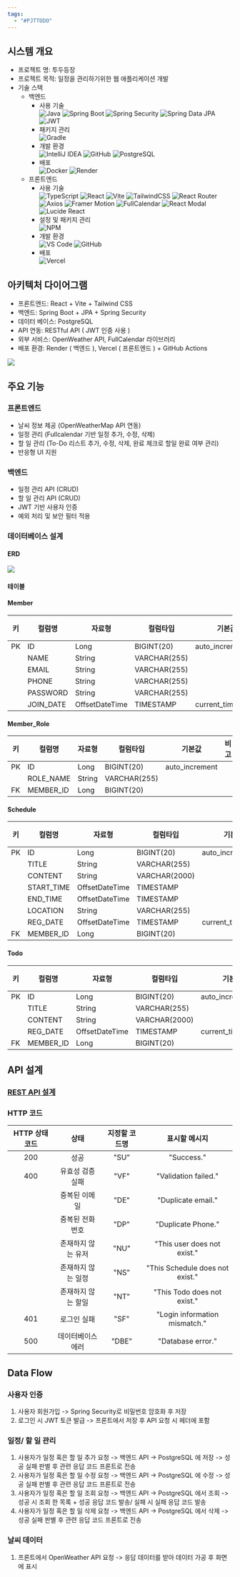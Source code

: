 ```yaml
---
tags:
  - "#PJTTODO"
---
```


## 시스템 개요

- 프로젝트 명: 투두등장 
- 프로젝트 목적: 일정을 관리하기위한 웹 애플리케이션 개발
- 기술 스택
	- 백엔드
		- 사용 기술<br> ![Java](https://img.shields.io/badge/Java-007396?style=for-the-badge&logo=openjdk&logoColor=white) ![Spring Boot](https://img.shields.io/badge/Spring_Boot-6DB33F?style=for-the-badge&logo=springboot&logoColor=white) ![Spring Security](https://img.shields.io/badge/Spring_Security-6DB33F?style=for-the-badge&logo=springsecurity&logoColor=white) ![Spring Data JPA](https://img.shields.io/badge/Spring_Data_JPA-6DB33F?style=for-the-badge&logo=spring&logoColor=white) ![JWT](https://img.shields.io/badge/JWT-000000?style=for-the-badge&logo=jsonwebtokens&logoColor=white)
		- 패키지 관리<br>![Gradle](https://img.shields.io/badge/Gradle-02303A?style=for-the-badge&logo=gradle&logoColor=white)
		- 개발 환경 <br>![IntelliJ IDEA](https://img.shields.io/badge/IntelliJ_IDEA-000000?style=for-the-badge&logo=intellijidea&logoColor=white) ![GitHub](https://img.shields.io/badge/GitHub-181717?style=for-the-badge&logo=github&logoColor=white) ![PostgreSQL](https://img.shields.io/badge/PostgreSQL-336791?style=for-the-badge&logo=postgresql&logoColor=white) 
		- 배포 <br> ![Docker](https://img.shields.io/badge/Docker-2496ED?style=for-the-badge&logo=docker&logoColor=white) ![Render](https://img.shields.io/badge/Render-46E3B7?style=for-the-badge&logo=render&logoColor=white)
	- 프론트엔드
		- 사용 기술 <br> ![TypeScript](https://img.shields.io/badge/TypeScript-3178C6?style=for-the-badge&logo=typescript&logoColor=white) ![React](https://img.shields.io/badge/React-61DAFB?style=for-the-badge&logo=react&logoColor=black) ![Vite](https://img.shields.io/badge/Vite-646CFF?style=for-the-badge&logo=vite&logoColor=white) ![TailwindCSS](https://img.shields.io/badge/Tailwind_CSS-38B2AC?style=for-the-badge&logo=tailwindcss&logoColor=white) ![React Router](https://img.shields.io/badge/React_Router-CA4245?style=for-the-badge&logo=react-router&logoColor=white) ![Axios](https://img.shields.io/badge/Axios-5A29E4?style=for-the-badge&logo=axios&logoColor=white) ![Framer Motion](https://img.shields.io/badge/Framer_Motion-0055FF?style=for-the-badge&logo=framer&logoColor=white) ![FullCalendar](https://img.shields.io/badge/FullCalendar-FF4F00?style=for-the-badge&logo=fullcalendar&logoColor=white) ![React Modal](https://img.shields.io/badge/React_Modal-61DAFB?style=for-the-badge&logo=react&logoColor=black) ![Lucide React](https://img.shields.io/badge/Lucide_React-000000?style=for-the-badge&logo=lucide&logoColor=white) 
		- 설정 및 패키지 관리 <br> ![NPM](https://img.shields.io/badge/NPM-CB3837?style=for-the-badge&logo=npm&logoColor=white) 
		- 개발 환경 <br> ![VS Code](https://img.shields.io/badge/VS_Code-007ACC?style=for-the-badge&logo=visualstudiocode&logoColor=white) ![GitHub](https://img.shields.io/badge/GitHub-181717?style=for-the-badge&logo=github&logoColor=white) 
		- 배포 <br> ![Vercel](https://img.shields.io/badge/Vercel-000000?style=for-the-badge&logo=vercel&logoColor=white) 

## 아키텍처 다이어그램

- 프론트엔드: React + Vite + Tailwind CSS
- 백엔드: Spring Boot + JPA + Spring Security
- 데이터 베이스: PostgreSQL
- API 연동: RESTful API ( JWT 인증 사용 )
- 외부 서비스: OpenWeather API, FullCalendar 라이브러리
- 배포 환경: Render ( 백엔드 ), Vercel ( 프론트엔드 ) + GitHub Actions

![](https://imgur.com/lv9kBMO.png)

## 주요 기능

### 프론트엔드

- 날씨 정보 제공 (OpenWeatherMap API 연동)
- 일정 관리 (Fullcalendar 기반 일정 추가, 수정, 삭제)
- 할 일 관리 (To-Do 리스트 추가, 수정, 삭제, 완료 체크로 할일 완료 여부 관리)
- 반응형 UI 지원

### 백엔드

- 일정 관리 API (CRUD)
- 할 일 관리 API (CRUD)
- JWT 기반 사용자 인증
- 예외 처리 및 보안 필터 적용

### 데이터베이스 설계
#### ERD

![](https://imgur.com/8aYxBFJ.png)

#### 테이블

#### Member

| 키   | 컬럼명       | 자료형            | 컬럼타입         | 기본값               | 비고  |
| --- | --------- | -------------- | ------------ | ----------------- | --- |
| PK  | ID        | Long           | BIGINT(20)   | auto_increment    |     |
|     | NAME      | String         | VARCHAR(255) |                   |     |
|     | EMAIL     | String         | VARCHAR(255) |                   |     |
|     | PHONE     | String         | VARCHAR(255) |                   |     |
|     | PASSWORD  | String         | VARCHAR(255) |                   |     |
|     | JOIN_DATE | OffsetDateTime | TIMESTAMP    | current_timestamp |     |

#### Member_Role
| 키   | 컬럼명       | 자료형    | 컬럼타입         | 기본값            | 비고  |
| --- | --------- | ------ | ------------ | -------------- | --- |
| PK  | ID        | Long   | BIGINT(20)   | auto_increment |     |
|     | ROLE_NAME | String | VARCHAR(255) |                |     |
| FK  | MEMBER_ID | Long   | BIGINT(20)   |                |     |
#### Schedule

| 키   | 컬럼명        | 자료형            | 컬럼타입          | 기본값               | 비고  |
| --- | ---------- | -------------- | ------------- | ----------------- | --- |
| PK  | ID         | Long           | BIGINT(20)    | auto_increment    |     |
|     | TITLE      | String         | VARCHAR(255)  |                   |     |
|     | CONTENT    | String         | VARCHAR(2000) |                   |     |
|     | START_TIME | OffsetDateTime | TIMESTAMP     |                   |     |
|     | END_TIME   | OffsetDateTime | TIMESTAMP     |                   |     |
|     | LOCATION   | String         | VARCHAR(255)  |                   |     |
|     | REG_DATE   | OffsetDateTime | TIMESTAMP     | current_timestamp |     |
| FK  | MEMBER_ID  | Long           | BIGINT(20)    |                   |     |

#### Todo

| 키   | 컬럼명       | 자료형            | 컬럼타입          | 기본값               | 비고  |
| --- | --------- | -------------- | ------------- | ----------------- | --- |
| PK  | ID        | Long           | BIGINT(20)    | auto_increment    |     |
|     | TITLE     | String         | VARCHAR(255)  |                   |     |
|     | CONTENT   | String         | VARCHAR(2000) |                   |     |
|     | REG_DATE  | OffsetDateTime | TIMESTAMP     | current_timestamp |     |
| FK  | MEMBER_ID | Long           | BIGINT(20)    |                   |     |

## API 설계

### [REST API 설계](<REST API 명세서.md>)

### HTTP 코드

| HTTP 상태 코드 |     상태     | 지정할 코드명 |             표시할 메시지             |
| :--------: | :--------: | :-----: | :-----------------------------: |
|    200     |     성공     |  "SU"   |           "Success."            |
|    400     | 유효성 검증 실패  |  "VF"   |      "Validation failed."       |
|            |  중복된 이메일   |  "DE"   |       "Duplicate email."        |
|            |  중복된 전화번호  |  "DP"   |       "Duplicate Phone."        |
|            | 존재하지 않는 유저 |  "NU"   |   "This user does not exist."   |
|            | 존재하지 않는 일정 |  "NS"   | "This Schedule does not exist." |
|            | 존재하지 않는 할일 |  "NT"   |   "This Todo does not exist."   |
|    401     |   로그인 실패   |  "SF"   |  "Login information mismatch."  |
|    500     | 데이터베이스 에러  |  "DBE"  |        "Database error."        |

## Data Flow

### 사용자 인증

1. 사용자 회원가입 -> Spring Security로 비밀번호 암호화 후 저장
2. 로그인 시 JWT 토큰 발급 -> 프론트에서 저장 후 API 요청 시 헤더에 포함

### 일정/ 할 일 관리

1. 사용자가 일정 혹은 할 일 추가 요청 -> 백엔드 API -> PostgreSQL 에 저장 -> 성공 실패 판별 후 관련 응답 코드 프론트로 전송
2. 사용자가 일정 혹은 할 일 수정 요청 -> 백엔드 API -> PostgreSQL 에 수정 -> 성공 실패 판별 후 관련 응답 코드 프론트로 전송
3. 사용자가 일정 혹은 할 일 조회 요청 -> 백엔드 API -> PostgreSQL 에서 조회 -> 성공 시 조회 한 목록 + 성공 응답 코드 발송/ 실패 시 실패 응답 코드 발송
4. 사용자가 일정 혹은 할 일 삭제 요청 -> 백엔드 API -> PostgreSQL 에서 삭제 -> 성공 실패 판별 후 관련 응답 코드 프론트로 전송

### 날씨 데이터

1. 프론트에서 OpenWeather API 요청 -> 응답 데이터를 받아 데이터 가공 후 화면에 표시